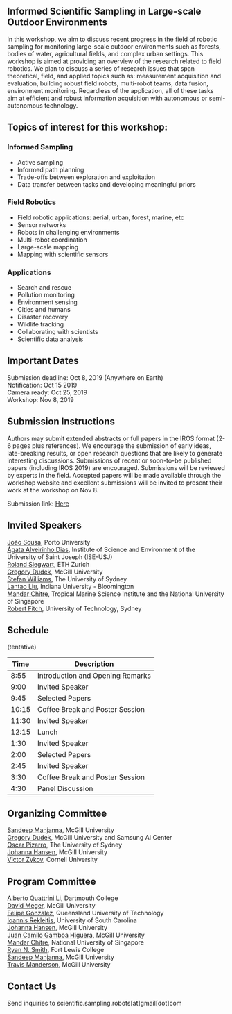 ## Informed Scientific Sampling in Large-scale Outdoor Environments


In this workshop, we aim to discuss recent progress in the field of robotic sampling for monitoring large-scale outdoor environments such as forests, bodies of water, agricultural fields, and complex urban settings.  This workshop is aimed at providing an overview of the research related to field robotics. We plan to discuss a series of research issues that span theoretical, field, and applied topics such as:  measurement acquisition and evaluation, building robust field robots, multi-robot teams, data fusion, environment monitoring. Regardless of the application, all of these tasks aim at efficient and robust information acquisition with autonomous or semi-autonomous technology.

## Topics of interest for this workshop:

### Informed Sampling
- Active sampling
- Informed path planning
- Trade-offs between exploration and exploitation   
- Data transfer between tasks and developing meaningful priors  

### Field Robotics
- Field robotic applications: aerial, urban, forest, marine, etc
- Sensor networks
- Robots in challenging environments
- Multi-robot coordination  
- Large-scale mapping  
- Mapping with scientific sensors  

### Applications
- Search and rescue
- Pollution monitoring
- Environment sensing  
- Cities and humans  
- Disaster recovery  
- Wildlife tracking  
- Collaborating with scientists  
- Scientific data analysis


## Important Dates

Submission deadline: Oct 8, 2019 (Anywhere on Earth)  
Notification: Oct 15 2019  
Camera ready: Oct 25, 2019  
Workshop: Nov 8, 2019 

## Submission Instructions

Authors may submit extended abstracts or full papers in the IROS format (2-6 pages plus references). We encourage the submission of early ideas, late-breaking results, or open research questions that are likely to generate interesting discussions. Submissions of recent or soon-to-be published papers (including IROS 2019) are encouraged.  Submissions will be reviewed by experts in the field.  Accepted papers will be made available through the workshop website and excellent submissions will be invited to present their work at the workshop on Nov 8.

Submission link: [Here](https://cmt3.research.microsoft.com/User/Login?ReturnUrl=%2FISSLOE2019)

## Invited Speakers

[João Sousa](https://www.lsts.pt/member/jo%C3%A3o-sousa), Porto University  
[Ágata Alveirinho Dias](http://idl.campus.ciencias.ulisboa.pt/profiles/agata-alveirinho-dias/), Institute of Science and Environment of the University of Saint Joseph (ISE-USJ)  
[Roland Siegwart](http://www.asl.ethz.ch/the-lab/people/person-detail.html?persid=29981), ETH Zurich  
[Gregory Dudek](https://www.cim.mcgill.ca/~dudek/), McGill University  
[Stefan Williams](https://sydney.edu.au/engineering/people/stefan.williams.php), The University of Sydney  
[Lantao Liu](http://homes.sice.indiana.edu/lantao/), Indiana University - Bloomington  
[Mandar Chitre](http://www.chitre.net/), Tropical Marine Science Institute and the National University of Singapore  
[Robert Fitch](https://www.uts.edu.au/staff/robert.fitch), University of Technology, Sydney  
<!-- [Christian Katlein](http://katlein.de/), Jacobs University Bremen  -->


## Schedule
(tentative)

| Time | Description |
| --- | --- |
| 8:55 | Introduction and Opening Remarks |  
| 9:00 | Invited Speaker |   
| 9:45 | Selected Papers |   
| 10:15 | Coffee Break and Poster Session |    
| 11:30 | Invited Speaker |   
| 12:15 | Lunch |   
| 1:30 |  Invited Speaker |   
| 2:00 | Selected Papers |   
| 2:45 | Invited Speaker |
| 3:30 | Coffee Break and Poster Session |    
| 4:30 | Panel Discussion |   

## Organizing Committee

[Sandeep Manjanna](https://www.cim.mcgill.ca/~msandeep/), McGill University  
[Gregory Dudek](https://www.cim.mcgill.ca/~dudek/), McGill University and Samsung AI Center  
[Oscar Pizarro](https://sydney.edu.au/engineering/people/oscar.pizarro.php), The University of Sydney    
[Johanna Hansen](johannah.github.io), McGill University  
[Victor Zykov](https://www.linkedin.com/in/vzykov), Cornell University  

## Program Committee

[Alberto Quattrini Li](https://sites.google.com/view/albertoq), Dartmouth College  
[David Meger](https://www.cim.mcgill.ca/~dmeger/), McGill University  
[Felipe Gonzalez](https://staff.qut.edu.au/staff/felipe.gonzalez), Queensland University of Technology  
[Ioannis Rekleitis](http://www.cse.sc.edu/~yiannisr/), University of South Carolina  
[Johanna Hansen](johannah.github.io), McGill University  
[Juan Camilo Gamboa Higuera](http://www.cim.mcgill.ca/~gamboa/), McGill University  
[Mandar Chitre](http://www.chitre.net/), National University of Singapore  
[Ryan N. Smith](http://www.ryannealsmith.com/), Fort Lewis College  
[Sandeep Manjanna](https://www.cim.mcgill.ca/~msandeep/), McGill University  
[Travis Manderson](http://www.cim.mcgill.ca/~travism/), McGill University  


## Contact Us

Send inquiries to scientific.sampling.robots[at]gmail[dot]com
